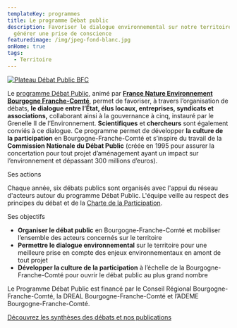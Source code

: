 ```yaml
---
templateKey: programmes
title: Le programme Débat public
description: Favoriser le dialogue environnemental sur notre territoire et
  générer une prise de conscience
featuredimage: /img/jpeg-fond-blanc.jpg
onHome: true
tags:
  - Territoire
---
```

<a href="https://debatpublic-bfc.org" target="_blank"><img src="/img/jpeg-fond-blanc.jpg?nf_resize=fit&w=300#img-center" alt="Plateau Débat Public BFC" /></a>

Le [programme Débat Public](https://debatpublic-bfc.org/), animé par **[France Nature Environnement Bourgogne Franche-Comté](https://www.fne-bfc.fr/)**, permet de favoriser, à travers l’organisation de débats, **le dialogue entre l’État, élus locaux, entreprises, syndicats et associations,** collaborant ainsi à la gouvernance à cinq, instauré par le Grenelle II de l’Environnement. **Scientifiques** et **chercheurs** sont également conviés à ce dialogue. Ce programme permet de développer **la culture de la participation** en Bourgogne-Franche-Comté et s’inspire du travail de la **Commission Nationale du Débat Public** (créée en 1995 pour assurer la concertation pour tout projet d’aménagement ayant un impact sur l’environnement et dépassant 300 millions d’euros).

Ses actions 

Chaque année, six débats publics sont organisés avec l'appui du réseau d'acteurs autour du programme Débat Public. L'équipe veille au respect des principes du débat et de la [Charte de la Participation](https://www.ecologie.gouv.fr/charte-participation-du-public).

Ses objectifs

* **Organiser le débat public** en Bourgogne-Franche-Comté et mobiliser l’ensemble des acteurs concernés sur le territoire
* **Permettre le dialogue environnemental** sur le territoire pour une meilleure prise en compte des enjeux environnementaux en amont de tout projet
* **Développer la culture de la participation** à l’échelle de la Bourgogne-Franche-Comté pour ouvrir le débat public au plus grand nombre

Le Programme Débat Public est financé par le Conseil Régional Bourgogne-Franche-Comté, la DREAL Bourgogne-Franche-Comté et l’ADEME Bourgogne-Franche-Comté.

<!--EndFragment-->

[Découvrez les synthèses des débats et nos publications](https://debatpublic-bfc.org/bibliotheque/)
